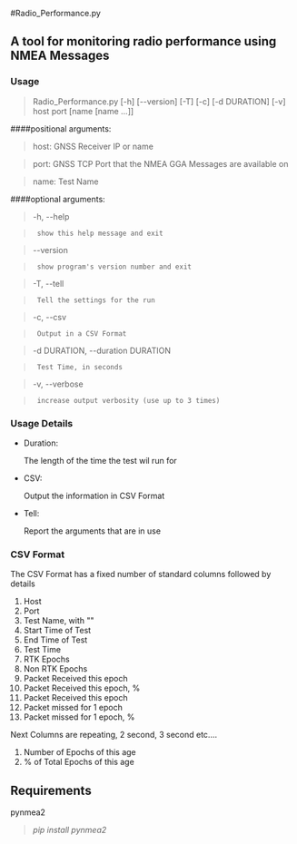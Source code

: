 #Radio_Performance.py

## A tool for monitoring radio performance using NMEA Messages

### Usage

>Radio_Performance.py [-h] [--version] [-T] [-c] [-d DURATION] [-v]
                            host port [name [name ...]]

####positional arguments:

>  host:                 GNSS Receiver IP or name

>  port:                 GNSS TCP Port that the NMEA GGA Messages are available on

>  name:                 Test Name


####optional arguments:

>-h, --help            

>      show this help message and exit

>--version             

>      show program's version number and exit

>-T, --tell            

>      Tell the settings for the run

>-c, --csv             

>      Output in a CSV Format

>-d DURATION, --duration DURATION

>      Test Time, in seconds

>-v, --verbose         

>      increase output verbosity (use up to 3 times)
  
### Usage Details


* Duration:

   The length of the time the test wil run for
   
* CSV:

   Output the information in CSV Format
      
* Tell:

   Report the arguments that are in use   
  
  
### CSV Format

The CSV Format has a fixed number of standard columns followed by details 

1. Host
2. Port
3. Test Name, with ""
4. Start Time of Test
5. End Time of Test
6. Test Time
7. RTK Epochs
8. Non RTK Epochs
9. Packet Received this epoch
10. Packet Received this epoch, %
11. Packet Received this epoch
12. Packet missed for 1 epoch
13. Packet missed for 1 epoch, %

Next Columns are repeating, 2 second, 3 second etc....
 
1. Number of Epochs of this age
2. % of Total Epochs of this age

## Requirements

pynmea2 

>*pip install pynmea2*
  
